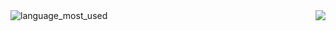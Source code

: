 
<div align=center>
</div>   

<div align=right> <img src="https://github-readme-stats-sigma-five.vercel.app/api?username=Luiz166&theme=midnight-purple" border=true />
<img src="https://github-readme-stats-sigma-five.vercel.app/api/top-langs/?username=Luiz166&theme=midnight-purple" alt="language_most_used" border=true align=left
</div>
